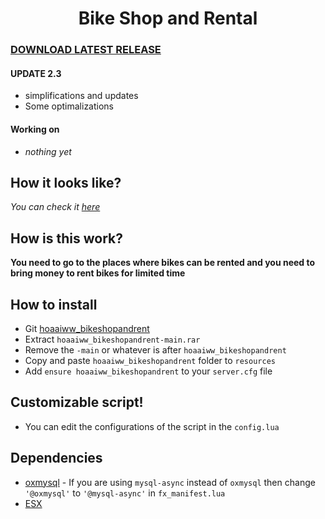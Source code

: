 <h1 align='center'>Bike Shop and Rental</a></h1>

### [DOWNLOAD LATEST RELEASE](https://github.com/hoaaiww/hoaaiww_bikeshopandrent/releases/latest)

#### UPDATE 2.3
* simplifications and updates
* Some optimalizations

#### Working on
* *nothing yet*

## How it looks like?
*You can check it [here](https://forum.cfx.re/t/release-arp-bike-rental-advanced-fivem-bike-rental/4767386)*
## How is this work?

**You need to go to the places where bikes can be rented and you need to bring money to rent bikes for limited time**

## How to install

* Git [hoaaiww_bikeshopandrent](https://github.com/hoaaiww/hoaaiww_bikeshopandrent/releases)
* Extract ```hoaaiww_bikeshopandrent-main.rar```
* Remove  the ```-main``` or whatever is after ```hoaaiww_bikeshopandrent```
* Copy and paste ```hoaaiww_bikeshopandrent``` folder to ```resources```
* Add ```ensure hoaaiww_bikeshopandrent``` to your ```server.cfg``` file

## Customizable script!

* You can edit the configurations of the script in the ```config.lua```

## Dependencies

* [oxmysql](https://github.com/overextended/oxmysql) - If you are using `mysql-async` instead of `oxmysql` then change ```'@oxmysql'``` to ```'@mysql-async'``` in `fx_manifest.lua`
* [ESX](https://github.com/esx-framework/esx-legacy.git)
